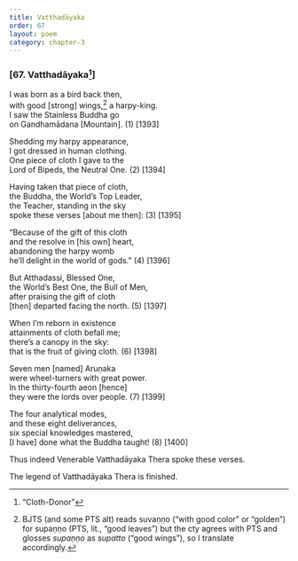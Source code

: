 ```yaml
---
title: Vatthadāyaka
order: 67
layout: poem
category: chapter-3
---
```


### \[67. Vatthadāyaka[^1]\]

I was born as a bird back then,  
with good \[strong\] wings,[^2] a harpy-king.  
I saw the Stainless Buddha go  
on Gandhamādana \[Mountain\]. (1) \[1393\]

Shedding my harpy appearance,  
I got dressed in human clothing.  
One piece of cloth I gave to the  
Lord of Bipeds, the Neutral One. (2) \[1394\]

Having taken that piece of cloth,  
the Buddha, the World’s Top Leader,  
the Teacher, standing in the sky  
spoke these verses \[about me then\]: (3) \[1395\]

“Because of the gift of this cloth  
and the resolve in \[his own\] heart,  
abandoning the harpy womb  
he’ll delight in the world of gods.” (4) \[1396\]

But Atthadassi, Blessed One,  
the World’s Best One, the Bull of Men,  
after praising the gift of cloth  
\[then\] departed facing the north. (5) \[1397\]

When I’m reborn in existence  
attainments of cloth befall me;  
there’s a canopy in the sky:  
that is the fruit of giving cloth. (6) \[1398\]

Seven men \[named\] Aruṇaka  
were wheel-turners with great power.  
In the thirty-fourth aeon \[hence\]  
they were the lords over people. (7) \[1399\]

The four analytical modes,  
and these eight deliverances,  
six special knowledges mastered,  
\[I have\] done what the Buddha taught! (8) \[1400\]

Thus indeed Venerable Vatthadāyaka Thera spoke these verses.

The legend of Vatthadāyaka Thera is finished.

[^1]: “Cloth-Donor”

[^2]: BJTS (and some PTS alt) reads suvaṇṇo (“with good color” or “golden”) for supaṇṇo (PTS, lit., “good leaves”) but the cty agrees with PTS and glosses *supaṇṇo* as *supatto* (“good wings”), so I translate accordingly.
